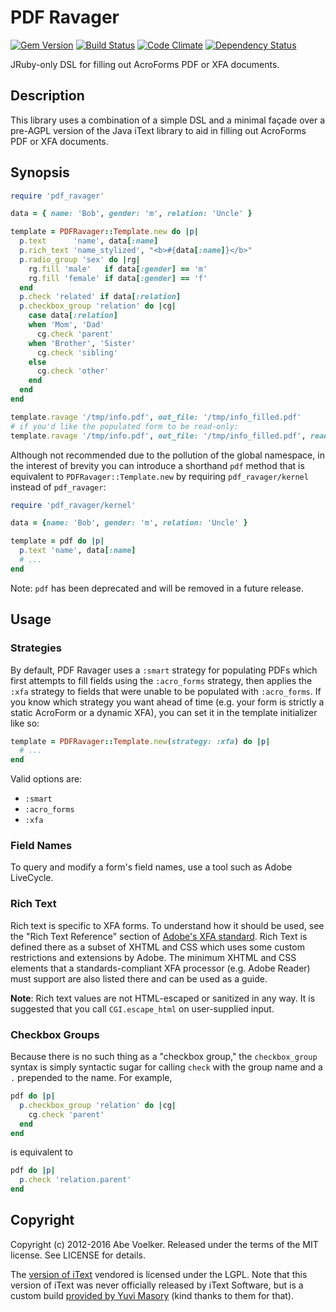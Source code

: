 PDF Ravager
===========
[![Gem Version](https://badge.fury.io/rb/pdf_ravager.png)][gem]
[![Build Status](https://secure.travis-ci.org/abevoelker/pdf_ravager.png)][travis]
[![Code Climate](https://codeclimate.com/github/abevoelker/pdf_ravager.png)][codeclimate]
[![Dependency Status](https://gemnasium.com/abevoelker/pdf_ravager.svg)][gemnasium]

[gem]: https://rubygems.org/gems/pdf_ravager
[travis]: http://travis-ci.org/abevoelker/pdf_ravager
[codeclimate]: https://codeclimate.com/github/abevoelker/pdf_ravager
[gemnasium]: https://gemnasium.com/abevoelker/pdf_ravager

JRuby-only DSL for filling out AcroForms PDF or XFA documents.

Description
-----------

This library uses a combination of a simple DSL and a minimal façade over a
pre-AGPL version of the Java iText library to aid in filling out AcroForms PDF
or XFA documents.

Synopsis
--------

```ruby
require 'pdf_ravager'

data = { name: 'Bob', gender: 'm', relation: 'Uncle' }

template = PDFRavager::Template.new do |p|
  p.text      'name', data[:name]
  p.rich_text 'name_stylized', "<b>#{data[:name]}</b>"
  p.radio_group 'sex' do |rg|
    rg.fill 'male'   if data[:gender] == 'm'
    rg.fill 'female' if data[:gender] == 'f'
  end
  p.check 'related' if data[:relation]
  p.checkbox_group 'relation' do |cg|
    case data[:relation]
    when 'Mom', 'Dad'
      cg.check 'parent'
    when 'Brother', 'Sister'
      cg.check 'sibling'
    else
      cg.check 'other'
    end
  end
end

template.ravage '/tmp/info.pdf', out_file: '/tmp/info_filled.pdf'
# if you'd like the populated form to be read-only:
template.ravage '/tmp/info.pdf', out_file: '/tmp/info_filled.pdf', read_only: true
```

Although not recommended due to the pollution of the global namespace, in the
interest of brevity you can introduce a shorthand `pdf` method that is
equivalent to `PDFRavager::Template.new` by requiring `pdf_ravager/kernel`
instead of `pdf_ravager`:

```ruby
require 'pdf_ravager/kernel'

data = {name: 'Bob', gender: 'm', relation: 'Uncle' }

template = pdf do |p|
  p.text 'name', data[:name]
  # ...
end
```

Note: `pdf` has been deprecated and will be removed in a future release.

Usage
-----

### Strategies

By default, PDF Ravager uses a `:smart` strategy for populating PDFs which
first attempts to fill fields using the `:acro_forms` strategy, then
applies the `:xfa` strategy to fields that were unable to be populated with
`:acro_forms`.  If you know which strategy you want ahead of time (e.g. your
form is strictly a static AcroForm or a dynamic XFA), you can set it in
the template initializer like so:

```ruby
template = PDFRavager::Template.new(strategy: :xfa) do |p|
  # ...
end
```

Valid options are:
* `:smart`
* `:acro_forms`
* `:xfa`

### Field Names
To query and modify a form's field names, use a tool such as Adobe
LiveCycle.

### Rich Text
Rich text is specific to XFA forms. To understand how it should be used,
see the "Rich Text Reference" section of [Adobe's XFA standard][1].
Rich Text is defined there as a subset of
XHTML and CSS which uses some custom restrictions and extensions by
Adobe. The minimum XHTML and CSS elements that a standards-compliant
XFA processor (e.g. Adobe Reader) must support are also listed there
and can be used as a guide.

**Note**: Rich text values are not HTML-escaped or sanitized in any
way. It is suggested that you call `CGI.escape_html` on user-supplied
input.

### Checkbox Groups
Because there is no such thing as a "checkbox group," the
`checkbox_group` syntax is simply syntactic sugar for calling
`check` with the group name and a `.` prepended to the name. For
example,

```ruby
pdf do |p|
  p.checkbox_group 'relation' do |cg|
    cg.check 'parent'
  end
end
```

is equivalent to

```ruby
pdf do |p|
  p.check 'relation.parent'
end
```

Copyright
---------

Copyright (c) 2012-2016 Abe Voelker. Released under the terms of the
MIT license. See LICENSE for details.

The [version of iText][2] vendored is licensed under the LGPL. Note that this
version of iText was never officially released by iText Software, but is
a custom build [provided by Yuvi Masory][3] (kind thanks to them for that).

[1]: http://partners.adobe.com/public/developer/xml/index_arch.html
[2]: http://itext.svn.sourceforge.net/viewvc/itext/tags/iText_4_2_0/
[3]: https://github.com/ymasory/iText-4.2.0
